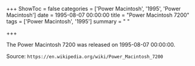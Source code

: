 +++
ShowToc = false
categories = ['Power Macintosh', '1995', 'Power Macintosh']
date = 1995-08-07 00:00:00
title = "Power Macintosh 7200"
tags = ['Power Macintosh', '1995']
summary = " "

+++

The Power Macintosh 7200 was released on 1995-08-07 00:00:00.

Source: `https://en.wikipedia.org/wiki/Power_Macintosh_7200`

